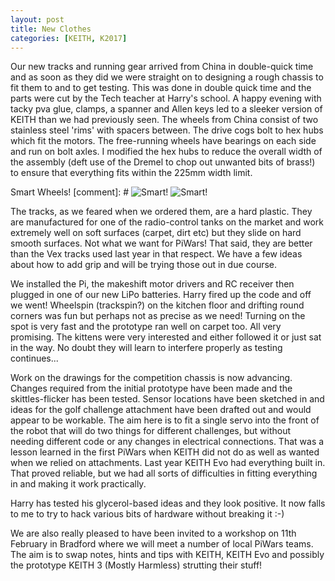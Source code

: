 ```yaml
---
layout: post
title: New Clothes
categories: [KEITH, K2017]
---
```



Our new tracks and running gear arrived from China in double-quick time and as soon as they did we were straight on to designing a rough chassis to fit them to and to get testing. This was done in double quick time and the parts were cut by the Tech teacher at Harry's school. A happy evening with tacky pva glue, clamps, a spanner and Allen keys led to a sleeker version of KEITH than we had previously seen. The wheels from China consist of two stainless steel 'rims' with spacers between. The drive cogs bolt to hex hubs which fit the motors. The free-running wheels have bearings on each side and run on bolt axles. I modified the hex hubs to reduce the overall width of the assembly (deft use of the Dremel to chop out unwanted bits of brass!) to ensure that everything fits within the 225mm width limit.

Smart Wheels!
[comment]: # ![Smart!](http://keiththerobot.uk/images/Smartwheels.JPG "Smart!")
![Smart!](http://keiththerobot.uk/images/IMG_0831a.jpg "Smart!")

The tracks, as we feared when we ordered them, are a hard plastic. They are manufactured for one of the radio-control tanks on the market and work extremely well on soft surfaces (carpet, dirt etc) but they slide on hard smooth surfaces. Not what we want for PiWars! That said, they are better than the Vex tracks used last year in that respect. We have a few ideas about how to add grip and will be trying those out in due course.

We installed the Pi, the makeshift motor drivers and RC receiver then plugged in one of our new LiPo batteries. Harry fired up the code and off we went! Wheelspin (trackspin?) on the kitchen floor and drifting round corners was fun but perhaps not as precise as we need! Turning on the spot is very fast and the prototype ran well on carpet too. All very promising. The kittens were very interested and either followed it or just sat in the way. No doubt they will learn to interfere properly as testing continues...

Work on the drawings for the competition chassis is now advancing. Changes required from the initial prototype have been made and the skittles-flicker has been tested. Sensor locations have been sketched in and ideas for the golf challenge attachment have been drafted out and would appear to be workable. The aim here is to fit a single servo into the front of the robot that will do two things for different challenges, but without needing different code or any changes in electrical connections. That was a lesson learned in the first PiWars when KEITH did not do as well as wanted when we relied on attachments. Last year KEITH Evo had everything built in. That proved reliable, but we had all sorts of difficulties in fitting everything in and making it work practically.

Harry has tested his glycerol-based ideas and they look positive. It now falls to me to try to hack various bits of hardware without breaking it :-) 

We are also really pleased to have been invited to a workshop on 11th February in Bradford where we will meet a number of local PiWars teams. The aim is to swap notes, hints and tips with KEITH, KEITH Evo and possibly the prototype KEITH 3 (Mostly Harmless) strutting their stuff! 
